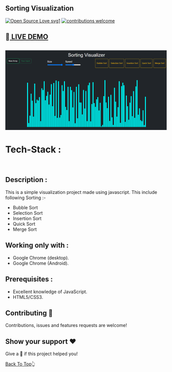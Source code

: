 ## Sorting Visualization

[![Open Source Love svg1](https://badges.frapsoft.com/os/v1/open-source.svg?v=103)]()
[![contributions welcome](https://img.shields.io/badge/contributions-welcome-brightgreen.svg?style=flat)]()

## 🔴<a id="demo" href="https://sorting-visualizer-28.netlify.app/" target=""> LIVE DEMO </a>

## <img src="https://github.com/sandeeprawat28/Sorting-Visualizer/blob/master/demo.png" target="_blank">

# Tech-Stack :
<img alt="" src="https://img.shields.io/badge/HTML5-E34F26?style=for-the-badge&logo=html5&logoColor=white"/> <img alt="" src="https://img.shields.io/badge/CSS3-1572B6?style=for-the-badge&logo=css3&logoColor=white"/> <img alt="" src="https://img.shields.io/badge/JavaScript-F7DF1E?style=for-the-badge&logo=javascript&logoColor=black"/>

## Description :
This is a simple visualization project made using javascript. This include following Sorting :-
- Bubble Sort 
- Selection Sort
- Insertion Sort
- Quick Sort
- Merge Sort

## Working only with :
- Google Chrome (desktop).
- Google Chrome (Android).
 
## Prerequisites :
- Excellent knowledge of JavaScript.
- HTML5/CSS3.

## Contributing 💚
Contributions, issues and features requests are welcome!

## Show your support ❤️
Give a 🌟 if this project helped you!

[Back To Top](#demo)👆
